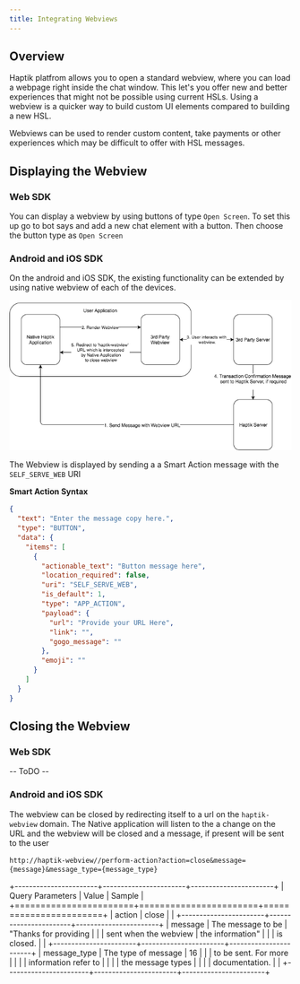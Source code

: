 ```yaml
---
title: Integrating Webviews
---
```


## Overview
Haptik platfrom allows you to open a standard webview, where you can load a webpage right inside the chat window. This let's you offer new and 
better experiences that might not be possible using current HSLs. Using a webview is a quicker way to build custom UI elements compared to building a new HSL.

Webviews can be used to render custom content, take payments or other experiences which may be
difficult to offer with HSL messages. 


## Displaying the Webview

### Web SDK
You can display a webview by using buttons of type `Open Screen`. To set this up go to bot says and add a new chat element with a button. Then choose the button type as 
`Open Screen`

### Android and iOS SDK
On the android and iOS SDK, the existing functionality can be extended by using native webview of each of the devices.

![img](assets/Apps-Webview.png)

The Webview is displayed by sending a a Smart Action message with the
`SELF_SERVE_WEB` URI

**Smart Action Syntax**

```json
{
  "text": "Enter the message copy here.",
  "type": "BUTTON",
  "data": {
    "items": [
      {
        "actionable_text": "Button message here",
        "location_required": false,
        "uri": "SELF_SERVE_WEB",
        "is_default": 1,
        "type": "APP_ACTION",
        "payload": {
          "url": "Provide your URL Here",
          "link": "",
          "gogo_message": ""
        },
        "emoji": ""
      }
    ]
  }
}
```

## Closing the Webview

### Web SDK
-- ToDO --

### Android and iOS SDK
The webview can be closed by redirecting itself to a url on the
`haptik-webview` domain. The Native application will listen to the a
change on the URL and the webview will be closed and a message, if
present will be sent to the user

```http
http://haptik-webview//perform-action?action=close&message={message}&message_type={message_type}
```

+-----------------------+-----------------------+-----------------------+
| Query Parameters | Value | Sample |
+=======================+=======================+=======================+
| action | close | |
+-----------------------+-----------------------+-----------------------+
| message | The message to be | "Thanks for providing |
| | sent when the webview | the information" |
| | is closed. | |
+-----------------------+-----------------------+-----------------------+
| message_type | The type of message | 16 |
| | to be sent. For more | |
| | information refer to | |
| | the message types | |
| | documentation. | |
+-----------------------+-----------------------+-----------------------+
